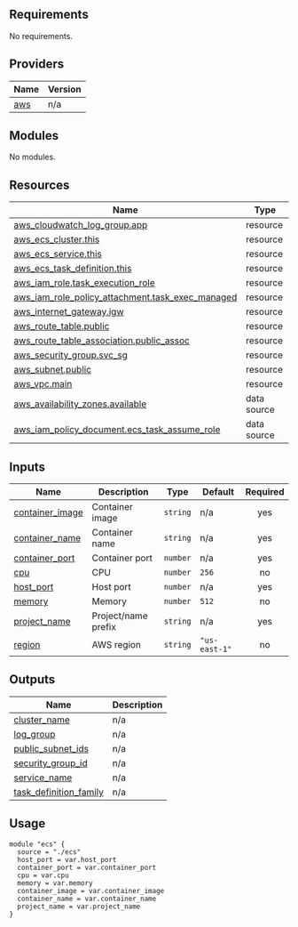 <!-- BEGIN_TF_DOCS -->
## Requirements

No requirements.

## Providers

| Name | Version |
|------|---------|
| <a name="provider_aws"></a> [aws](#provider\_aws) | n/a |

## Modules

No modules.

## Resources

| Name | Type |
|------|------|
| [aws_cloudwatch_log_group.app](https://registry.terraform.io/providers/hashicorp/aws/latest/docs/resources/cloudwatch_log_group) | resource |
| [aws_ecs_cluster.this](https://registry.terraform.io/providers/hashicorp/aws/latest/docs/resources/ecs_cluster) | resource |
| [aws_ecs_service.this](https://registry.terraform.io/providers/hashicorp/aws/latest/docs/resources/ecs_service) | resource |
| [aws_ecs_task_definition.this](https://registry.terraform.io/providers/hashicorp/aws/latest/docs/resources/ecs_task_definition) | resource |
| [aws_iam_role.task_execution_role](https://registry.terraform.io/providers/hashicorp/aws/latest/docs/resources/iam_role) | resource |
| [aws_iam_role_policy_attachment.task_exec_managed](https://registry.terraform.io/providers/hashicorp/aws/latest/docs/resources/iam_role_policy_attachment) | resource |
| [aws_internet_gateway.igw](https://registry.terraform.io/providers/hashicorp/aws/latest/docs/resources/internet_gateway) | resource |
| [aws_route_table.public](https://registry.terraform.io/providers/hashicorp/aws/latest/docs/resources/route_table) | resource |
| [aws_route_table_association.public_assoc](https://registry.terraform.io/providers/hashicorp/aws/latest/docs/resources/route_table_association) | resource |
| [aws_security_group.svc_sg](https://registry.terraform.io/providers/hashicorp/aws/latest/docs/resources/security_group) | resource |
| [aws_subnet.public](https://registry.terraform.io/providers/hashicorp/aws/latest/docs/resources/subnet) | resource |
| [aws_vpc.main](https://registry.terraform.io/providers/hashicorp/aws/latest/docs/resources/vpc) | resource |
| [aws_availability_zones.available](https://registry.terraform.io/providers/hashicorp/aws/latest/docs/data-sources/availability_zones) | data source |
| [aws_iam_policy_document.ecs_task_assume_role](https://registry.terraform.io/providers/hashicorp/aws/latest/docs/data-sources/iam_policy_document) | data source |

## Inputs

| Name | Description | Type | Default | Required |
|------|-------------|------|---------|:--------:|
| <a name="input_container_image"></a> [container\_image](#input\_container\_image) | Container image | `string` | n/a | yes |
| <a name="input_container_name"></a> [container\_name](#input\_container\_name) | Container name | `string` | n/a | yes |
| <a name="input_container_port"></a> [container\_port](#input\_container\_port) | Container port | `number` | n/a | yes |
| <a name="input_cpu"></a> [cpu](#input\_cpu) | CPU | `number` | `256` | no |
| <a name="input_host_port"></a> [host\_port](#input\_host\_port) | Host port | `number` | n/a | yes |
| <a name="input_memory"></a> [memory](#input\_memory) | Memory | `number` | `512` | no |
| <a name="input_project_name"></a> [project\_name](#input\_project\_name) | Project/name prefix | `string` | n/a | yes |
| <a name="input_region"></a> [region](#input\_region) | AWS region | `string` | `"us-east-1"` | no |

## Outputs

| Name | Description |
|------|-------------|
| <a name="output_cluster_name"></a> [cluster\_name](#output\_cluster\_name) | n/a |
| <a name="output_log_group"></a> [log\_group](#output\_log\_group) | n/a |
| <a name="output_public_subnet_ids"></a> [public\_subnet\_ids](#output\_public\_subnet\_ids) | n/a |
| <a name="output_security_group_id"></a> [security\_group\_id](#output\_security\_group\_id) | n/a |
| <a name="output_service_name"></a> [service\_name](#output\_service\_name) | n/a |
| <a name="output_task_definition_family"></a> [task\_definition\_family](#output\_task\_definition\_family) | n/a |
<!-- END_TF_DOCS -->

## Usage

```hcl
module "ecs" {
  source = "./ecs"
  host_port = var.host_port
  container_port = var.container_port
  cpu = var.cpu
  memory = var.memory
  container_image = var.container_image
  container_name = var.container_name
  project_name = var.project_name
}
```